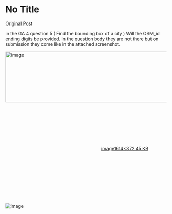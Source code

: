 # No Title

[Original Post](https://discourse.onlinedegree.iitm.ac.in/t/169029/94)

<p>in the GA 4 question 5 ( Find the bounding box of a city ) Will the OSM_id ending digits be provided. In the question body they are not there but on submission they come like in the attached screenshot.<br>
<div class="lightbox-wrapper"><a class="lightbox" href="https://europe1.discourse-cdn.com/flex013/uploads/iitm/original/3X/5/9/59f1eb70b4565e3351a8d635cea509dfef700721.png" data-download-href="/uploads/short-url/cPGNW0g5bAyZX7v8gl66unj8dCF.png?dl=1" title="image" rel="noopener nofollow ugc"><img src="https://europe1.discourse-cdn.com/flex013/uploads/iitm/optimized/3X/5/9/59f1eb70b4565e3351a8d635cea509dfef700721_2_690x159.png" alt="image" data-base62-sha1="cPGNW0g5bAyZX7v8gl66unj8dCF" width="690" height="159" srcset="https://europe1.discourse-cdn.com/flex013/uploads/iitm/optimized/3X/5/9/59f1eb70b4565e3351a8d635cea509dfef700721_2_690x159.png, https://europe1.discourse-cdn.com/flex013/uploads/iitm/optimized/3X/5/9/59f1eb70b4565e3351a8d635cea509dfef700721_2_1035x238.png 1.5x, https://europe1.discourse-cdn.com/flex013/uploads/iitm/optimized/3X/5/9/59f1eb70b4565e3351a8d635cea509dfef700721_2_1380x318.png 2x" data-dominant-color="F4F3F3"><div class="meta"><svg class="fa d-icon d-icon-far-image svg-icon" aria-hidden="true"><use href="#far-image"></use></svg><span class="filename">image</span><span class="informations">1614×372 45 KB</span><svg class="fa d-icon d-icon-discourse-expand svg-icon" aria-hidden="true"><use href="#discourse-expand"></use></svg></div></a></div></p>

![Image](https://europe1.discourse-cdn.com/flex013/uploads/iitm/optimized/3X/5/9/59f1eb70b4565e3351a8d635cea509dfef700721_2_690x159.png)